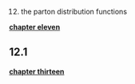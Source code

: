 12. the parton distribution functions

[**chapter eleven**](11_decayChains.md)

## 12.1 

[**chapter thirteen**](13_import.md)
